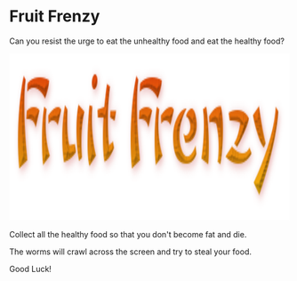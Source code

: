 <h1>Fruit Frenzy</h1>

  <p>Can you resist the urge to eat the unhealthy food and eat the healthy food?</p>
  
  <img src="https://raw.githubusercontent.com/slibby7/Fruit-Frenzy/master/Fruit%20Frenzy/Gametitle.png" Width=1000 height=300>

  <p>Collect all the healthy food so that you don't become fat and die.</p>
  
  <p>The worms will crawl across the screen and try to steal your food.</p>
  
  <p>Good Luck!</p>
